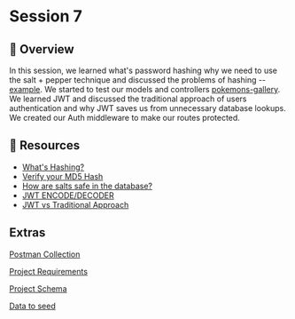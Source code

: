 # Session 7

## 📖 Overview

In this session, we learned what's password hashing why we need to use the salt + pepper technique and discussed the problems of hashing -- [example](./password-hashing/).
We started to test our models and controllers [pokemons-gallery](./pokemon-gallery/).
We learned JWT and discussed the traditional approach of users authentication and why JWT saves us from unnecessary database lookups.
We created our Auth middleware to make our routes protected.

## 🔗 Resources

- [What's Hashing?](https://www.okta.com/uk/blog/2019/03/what-are-salted-passwords-and-password-hashing/)
- [Verify your MD5 Hash](https://crackstation.net/)
- [How are salts safe in the database?](https://security.stackexchange.com/questions/128199/how-are-salts-safe-in-the-database)
- [JWT ENCODE/DECODER](https://jwt.io/)
- [JWT vs Traditional Approach](https://redis.com/blog/json-web-tokens-jwt-are-dangerous-for-user-sessions/)

## Extras

[Postman Collection](./pokemons_gallery.postman_collection.json)

[Project Requirements](./REQUIREMENTS..md)

[Project Schema](./SQL_SCHEMA.sql)

[Data to seed](./pokemon-gallery/DATA.sql)
